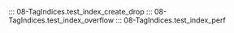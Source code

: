 ::: 08-TagIndices.test_index_create_drop
::: 08-TagIndices.test_index_overflow
::: 08-TagIndices.test_index_perf
